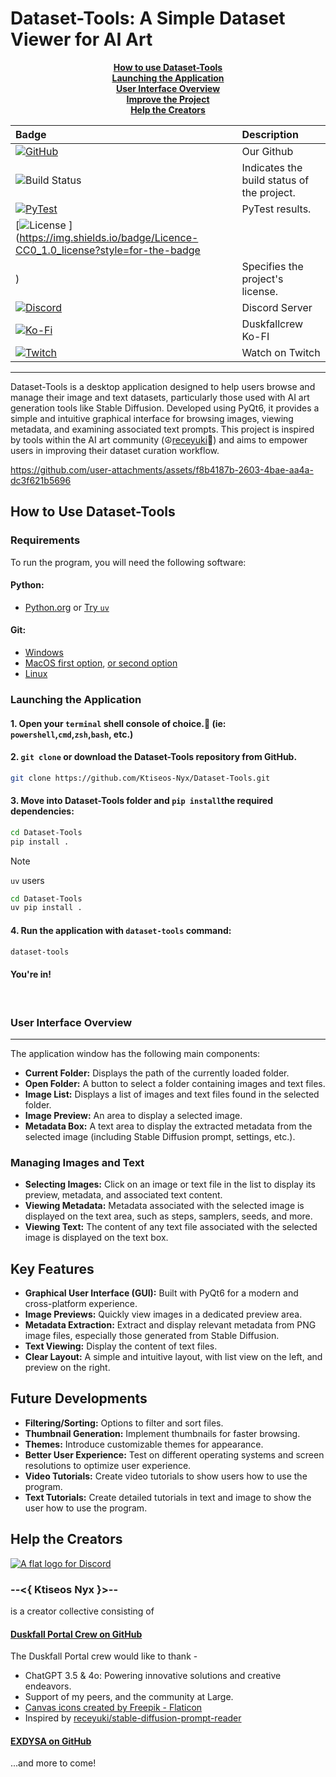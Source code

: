 
# Dataset-Tools: A Simple Dataset Viewer for AI Art

<span style="text-align: center">

[__How to use Dataset-Tools__](#how-to-use-dataset-tools)<br>
[__Launching the Application__](#launching-the-application)<br>
[__User Interface Overview__](#user-interface-overview)<br>
[__Improve the Project__](CONTRIBUTING.md)<br>
[__Help the Creators__](#help-the-creators)<br>

</span>

| Badge                                   | Description                               |
| :-------------------------------------- | :---------------------------------------- |
| [![GitHub](https://img.shields.io/badge/GitHub-View%20on%20GitHub-181717?logo=github&style=for-the-badge)](https://github.com/Ktiseos-Nyx) | Our Github |
| ![Build Status](https://img.shields.io/badge/build-passing-brightgreen) | Indicates the build status of the project. |
| [![PyTest](https://github.com/Ktiseos-Nyx/Dataset-Tools/actions/workflows/pytest.yml/badge.svg)](https://github.com/Ktiseos-Nyx/Dataset-Tools/actions/workflows/pytest.yml)        | PyTest results. |
| [![License](https://img.shields.io/badge/license-MIT-green)  ](https://img.shields.io/badge/Licence-CC0_1.0_license?style=for-the-badge
) | Specifies the project's license.          |
| [![Discord](https://img.shields.io/discord/1024442483750490222?logo=discord&style=for-the-badge&color=5865F2)](https://discord.gg/5t2kYxt7An) | Discord Server |
| [![Ko-Fi](https://img.shields.io/badge/Ko--fi-Support%20on%20Ko--fi-FF5E5B?logo=kofi&style=for-the-badge)](https://ko-fi.com/duskfallcrew) | Duskfallcrew Ko-FI | 
| [![Twitch](https://img.shields.io/badge/Twitch-Follow%20on%20Twitch-9146FF?logo=twitch&style=for-the-badge)](https://twitch.tv/duskfallcrew) | Watch on Twitch | 





<hr>

Dataset-Tools is a desktop application designed to help users browse and manage their image and text datasets, particularly those used with AI art generation tools like Stable Diffusion. Developed using PyQt6, it provides a simple and intuitive graphical interface for browsing images, viewing metadata, and examining associated text prompts. This project is inspired by tools within the AI art community (☮️[receyuki](https://github.com/receyuki/stable-diffusion-prompt-reader)🤍) and aims to empower users in improving their dataset curation workflow.

https://github.com/user-attachments/assets/f8b4187b-2603-4bae-aa4a-dc3f621b5696


## How to Use Dataset-Tools

### Requirements

To run the program, you will need the following software:

#### Python:
- [Python.org](https://www.python.org/downloads/) or [Try `uv`](https://github.com/astral-sh/uv?tab=readme-ov-file#installation)

####  Git:
- [Windows](https://gitforwindows.org/)
- [MacOS first option](https://git-scm.com/downloads/mac), [or second option](https://brew.sh/)
- [Linux](https://git-scm.com/downloads/linux)

### Launching the Application

#### 1. Open your ``terminal`` shell console of choice.🐣  (ie:  ```powershell```,```cmd```,```zsh```,```bash```, etc.)

#### 2. ``git clone`` or download the Dataset-Tools repository from GitHub.

```sh
git clone https://github.com/Ktiseos-Nyx/Dataset-Tools.git
```

#### 3. Move into Dataset-Tools folder and `pip install`the required dependencies:

```sh
cd Dataset-Tools
pip install .
```

> [!NOTE]
> `uv` users
> ```sh
> cd Dataset-Tools
> uv pip install .
> ```

#### 4. Run the application with `dataset-tools` command:

```sh
dataset-tools
```

#### You're in!

<br>

### User Interface Overview
<hr>

The application window has the following main components:

*   **Current Folder:** Displays the path of the currently loaded folder.
*   **Open Folder:** A button to select a folder containing images and text files.
*   **Image List:** Displays a list of images and text files found in the selected folder.
*   **Image Preview:** An area to display a selected image.
*   **Metadata Box:** A text area to display the extracted metadata from the selected image (including Stable Diffusion prompt, settings, etc.).

### Managing Images and Text

*   **Selecting Images:** Click on an image or text file in the list to display its preview, metadata, and associated text content.
*   **Viewing Metadata:** Metadata associated with the selected image is displayed on the text area, such as steps, samplers, seeds, and more.
*   **Viewing Text:** The content of any text file associated with the selected image is displayed on the text box.

## Key Features

*   **Graphical User Interface (GUI):** Built with PyQt6 for a modern and cross-platform experience.
*   **Image Previews:** Quickly view images in a dedicated preview area.
*   **Metadata Extraction:** Extract and display relevant metadata from PNG image files, especially those generated from Stable Diffusion.
*   **Text Viewing:** Display the content of text files.
*   **Clear Layout:** A simple and intuitive layout, with list view on the left, and preview on the right.

## Future Developments

*   **Filtering/Sorting:** Options to filter and sort files.
*   **Thumbnail Generation:** Implement thumbnails for faster browsing.
*   **Themes:** Introduce customizable themes for appearance.
*   **Better User Experience:** Test on different operating systems and screen resolutions to optimize user experience.
*   **Video Tutorials:** Create video tutorials to show users how to use the program.
*   **Text Tutorials:** Create detailed tutorials in text and image to show the user how to use the program.

## Help the Creators

<a href="https://discord.gg/5t2kYxt7An" target="_blank">

![A flat logo for Discord](https://img.shields.io/badge/%20Discord%20_%20_%20_%20_%20_%7C-_?style=flat-square&labelColor=rgb(65%2C69%2C191)&color=rgb(65%2C69%2C191))

</a>

### --**__<{ Ktiseos Nyx }>__**--

is a creator collective consisting of





#### [Duskfall Portal Crew on GitHub](https://github.com/duskfallcrew)

The Duskfall Portal crew would like to thank -

*   ChatGPT 3.5 & 4o: Powering innovative solutions and creative endeavors.
*   Support of my peers, and the community at Large.
*   [Canvas icons created by Freepik - Flaticon](https://www.flaticon.com/free-icons/canvas)
*   Inspired by [receyuki/stable-diffusion-prompt-reader](https://github.com/receyuki/stable-diffusion-prompt-reader)

#### [EXDYSA on GitHub](https://github.com/exdysa)

...and more to come!

